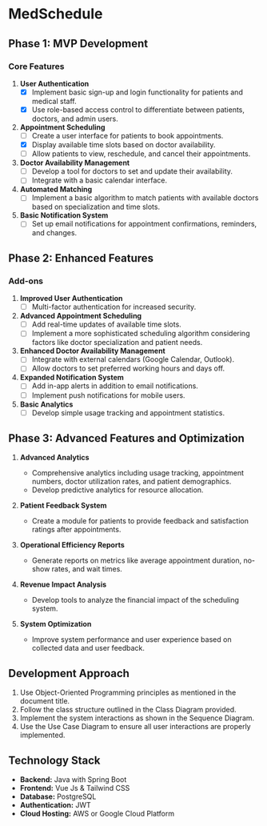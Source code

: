 # MedSchedule

## Phase 1: MVP Development

### Core Features

1. **User Authentication**
   - [x] Implement basic sign-up and login functionality for patients and medical staff.
   - [x] Use role-based access control to differentiate between patients, doctors, and admin users.

2. **Appointment Scheduling**
   - [ ] Create a user interface for patients to book appointments.
   - [x] Display available time slots based on doctor availability.
   - [ ] Allow patients to view, reschedule, and cancel their appointments.

3. **Doctor Availability Management**
   - [ ] Develop a tool for doctors to set and update their availability.
   - [ ] Integrate with a basic calendar interface.

4. **Automated Matching**
   - [ ] Implement a basic algorithm to match patients with available doctors based on specialization and time slots.

5. **Basic Notification System**
   - [ ] Set up email notifications for appointment confirmations, reminders, and changes.

## Phase 2: Enhanced Features

### Add-ons

1. **Improved User Authentication**
   - [ ] Multi-factor authentication for increased security.

2. **Advanced Appointment Scheduling**
   - [ ] Add real-time updates of available time slots.
   - [ ] Implement a more sophisticated scheduling algorithm considering factors like doctor specialization and patient needs.

3. **Enhanced Doctor Availability Management**
   - [ ] Integrate with external calendars (Google Calendar, Outlook).
   - [ ] Allow doctors to set preferred working hours and days off.

4. **Expanded Notification System**
   - [ ] Add in-app alerts in addition to email notifications.
   - [ ] Implement push notifications for mobile users.

5. **Basic Analytics**
   - [ ] Develop simple usage tracking and appointment statistics.

## Phase 3: Advanced Features and Optimization

1. **Advanced Analytics**
   - Comprehensive analytics including usage tracking, appointment numbers, doctor utilization rates, and patient demographics.
   - Develop predictive analytics for resource allocation.

2. **Patient Feedback System**
   - Create a module for patients to provide feedback and satisfaction ratings after appointments.

3. **Operational Efficiency Reports**
   - Generate reports on metrics like average appointment duration, no-show rates, and wait times.

4. **Revenue Impact Analysis**
   - Develop tools to analyze the financial impact of the scheduling system.

5. **System Optimization**
   - Improve system performance and user experience based on collected data and user feedback.

## Development Approach

1. Use Object-Oriented Programming principles as mentioned in the document title.
2. Follow the class structure outlined in the Class Diagram provided.
3. Implement the system interactions as shown in the Sequence Diagram.
4. Use the Use Case Diagram to ensure all user interactions are properly implemented.

## Technology Stack

- **Backend:** Java with Spring Boot
- **Frontend:** Vue Js & Tailwind CSS
- **Database:** PostgreSQL
- **Authentication:** JWT
- **Cloud Hosting:** AWS or Google Cloud Platform
